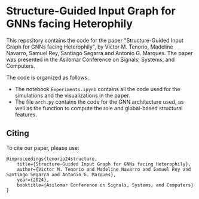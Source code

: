 # Structure-Guided Input Graph for GNNs facing Heterophily

This repository contains the code for the paper "Structure-Guided Input Graph for GNNs facing Heterophily", by Victor M. Tenorio, Madeline Navarro, Samuel Rey, Santiago Segarra and Antonio G. Marques. The paper was presented in the Asilomar Conference on Signals, Systems, and Computers.

The code is organized as follows:

- The notebook `Experiments.ipynb` contains all the code used for the simulations and the visualizations in the paper.
- The file `arch.py` contains the code for the GNN architecture used, as well as the function to compute the role and global-based structural features.


## Citing

To cite our paper, please use:

```
@inproceedings{tenorio24structure,
    title={Structure-Guided Input Graph for GNNs facing Heterophily}, 
    author={Victor M. Tenorio and Madeline Navarro and Samuel Rey and Santiago Segarra and Antonio G. Marques},
    year={2024},
    booktitle={Asilomar Conference on Signals, Systems, and Computers}
}
```